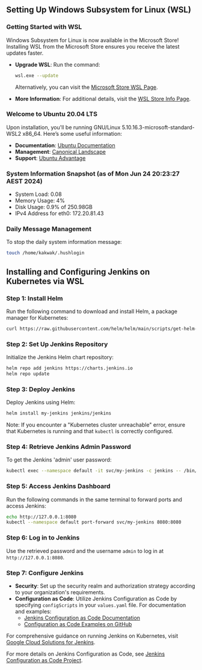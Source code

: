 ## Setting Up Windows Subsystem for Linux (WSL)

### Getting Started with WSL
Windows Subsystem for Linux is now available in the Microsoft Store! Installing WSL from the Microsoft Store ensures you receive the latest updates faster.

- **Upgrade WSL**: Run the command:
  ```bash
  wsl.exe --update
  ```
  Alternatively, you can visit the [Microsoft Store WSL Page](https://aka.ms/wslstorepage).

- **More Information**: For additional details, visit the [WSL Store Info Page](https://aka.ms/wslstoreinfo).

### Welcome to Ubuntu 20.04 LTS
Upon installation, you'll be running GNU/Linux 5.10.16.3-microsoft-standard-WSL2 x86_64. Here’s some useful information:
- **Documentation**: [Ubuntu Documentation](https://help.ubuntu.com)
- **Management**: [Canonical Landscape](https://landscape.canonical.com)
- **Support**: [Ubuntu Advantage](https://ubuntu.com/advantage)

### System Information Snapshot (as of Mon Jun 24 20:23:27 AEST 2024)
- System Load: 0.08
- Memory Usage: 4%
- Disk Usage: 0.9% of 250.98GB
- IPv4 Address for eth0: 172.20.81.43

### Daily Message Management
To stop the daily system information message:
```bash
touch /home/kakwak/.hushlogin
```

## Installing and Configuring Jenkins on Kubernetes via WSL

### Step 1: Install Helm
Run the following command to download and install Helm, a package manager for Kubernetes:
```bash
curl https://raw.githubusercontent.com/helm/helm/main/scripts/get-helm-3 | bash
```

### Step 2: Set Up Jenkins Repository
Initialize the Jenkins Helm chart repository:
```bash
helm repo add jenkins https://charts.jenkins.io
helm repo update
```

### Step 3: Deploy Jenkins
Deploy Jenkins using Helm:
```bash
helm install my-jenkins jenkins/jenkins
```
Note: If you encounter a "Kubernetes cluster unreachable" error, ensure that Kubernetes is running and that `kubectl` is correctly configured.

### Step 4: Retrieve Jenkins Admin Password
To get the Jenkins 'admin' user password:
```bash
kubectl exec --namespace default -it svc/my-jenkins -c jenkins -- /bin/cat /run/secrets/additional/chart-admin-password && echo
```

### Step 5: Access Jenkins Dashboard
Run the following commands in the same terminal to forward ports and access Jenkins:
```bash
echo http://127.0.0.1:8080
kubectl --namespace default port-forward svc/my-jenkins 8080:8080
```

### Step 6: Log in to Jenkins
Use the retrieved password and the username `admin` to log in at `http://127.0.0.1:8080`.

### Step 7: Configure Jenkins
- **Security**: Set up the security realm and authorization strategy according to your organization's requirements.
- **Configuration as Code**: Utilize Jenkins Configuration as Code by specifying `configScripts` in your `values.yaml` file. For documentation and examples:
  - [Jenkins Configuration as Code Documentation](http://127.0.0.1:8080/configuration-as-code)
  - [Configuration as Code Examples on GitHub](https://github.com/jenkinsci/configuration-as-code-plugin/tree/master/demos)

For comprehensive guidance on running Jenkins on Kubernetes, visit [Google Cloud Solutions for Jenkins](https://cloud.google.com/solutions/jenkins-on-container-engine).

For more details on Jenkins Configuration as Code, see [Jenkins Configuration as Code Project](https://jenkins.io/projects/jcasc/).
